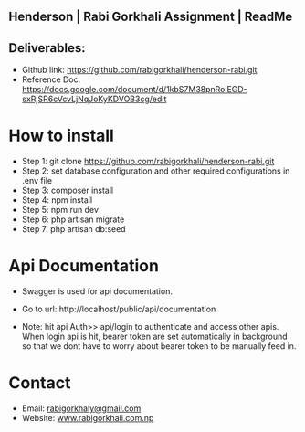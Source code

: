 
## Henderson | Rabi Gorkhali Assignment | ReadMe

## Deliverables:
- Github link: https://github.com/rabigorkhali/henderson-rabi.git
- Reference Doc: https://docs.google.com/document/d/1kbS7M38pnRoiEGD-sxRjSR6cVcvLjNqJoKyKDVOB3cg/edit

# How to install
- Step 1: git clone https://github.com/rabigorkhali/henderson-rabi.git
- Step 2: set database configuration and other required configurations in .env file 
- Step 3: composer install 
- Step 4: npm install 
- Step 5: npm run dev 
- Step 6: php artisan migrate 
- Step 7: php artisan db:seed 

# Api Documentation
- Swagger is used for api documentation.
- Go to url: http://localhost/public/api/documentation

- Note: hit api Auth>> api/login to authenticate and access other apis. When login api is hit, bearer token are set automatically in background so that we dont have to worry about bearer token to be manually feed in.

# Contact
- Email: rabigorkhaly@gmail.com
- Website: www.rabigorkhali.com.np
